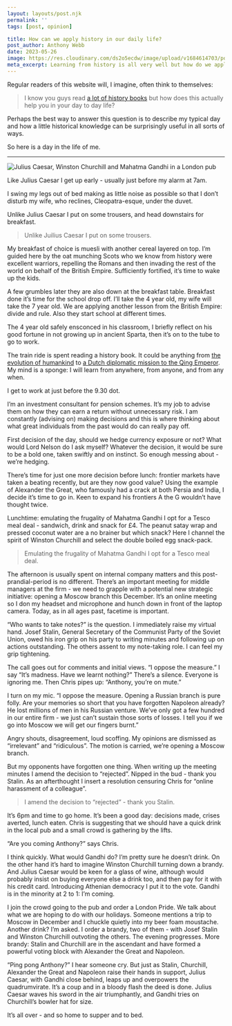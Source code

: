 ```yaml
---
layout: layouts/post.njk
permalink: ''
tags: [post, opinion]

title: How can we apply history in our daily life?
post_author: Anthony Webb
date: 2023-05-26
image: https://res.cloudinary.com/ds2o5ecdw/image/upload/v1684614703/posts/HistoryInDailyLife_titled.png
meta_excerpt: Learning from history is all very well but how do we apply this to our normal everyday life? I consider a typical day of my own - and how I personally apply the past to the present.
---
```

Regular readers of this website will, I imagine, often think to themselves: 

> I know you guys read [a lot of history books](https://popularhistorybooks.com/allbooks/) but how does this actually help you in your day to day life?

Perhaps the best way to answer this question is to describe my typical day and how a little historical knowledge can be surprisingly useful in all sorts of ways.

So here is a day in the life of me.

---

![Julius Caesar, Winston Churchill and Mahatma Gandhi in a London pub](https://res.cloudinary.com/ds2o5ecdw/image/upload/c_fill,r_max/v1684614796/posts/HistoryInDailyLife.png#center 'What would these guys do? Applying history to everyday life')

Like Julius Caesar I get up early - usually just before my alarm at 7am.

I swing my legs out of bed making as little noise as possible so that I don’t disturb my wife, who reclines, Cleopatra-esque, under the duvet.

Unlike Julius Caesar I put on some trousers, and head downstairs for breakfast.

> Unlike Juilius Caesar I put on some trousers.

My breakfast of choice is muesli with another cereal layered on top. I’m guided here by the oat munching Scots who we know from history were excellent warriors, repelling the Romans and then invading the rest of the world on behalf of the British Empire. Sufficiently fortified, it’s time to wake up the kids.

A few grumbles later they are also down at the breakfast table. Breakfast done it’s time for the school drop off. I’ll take the 4 year old, my wife will take the 7 year old. We are applying another lesson from the British Empire: divide and rule. Also they start school at different times.

The 4 year old safely ensconced in his classroom, I briefly reflect on his good fortune in not growing up in ancient Sparta, then it’s on to the tube to go to work.

The train ride is spent reading a history book. It could be anything from [the evolution of humankind](https://popularhistorybooks.com/2021/05/26/a-story-of-us/) to [a Dutch diplomatic mission to the Qing Emperor](https://popularhistorybooks.com/2021/07/16/the-last-embassy/). My mind is a sponge: I will learn from anywhere, from anyone, and from any when.

I get to work at just before the 9.30 dot.

I’m an investment consultant for pension schemes. It’s my job to advise them on how they can earn a return without unnecessary risk. I am constantly (advising on) making decisions and this is where thinking about what great individuals from the past would do can really pay off.

First decision of the day, should we hedge currency exposure or not? What would Lord Nelson do I ask myself? Whatever the decision, it would be sure to be a bold one, taken swiftly and on instinct. So enough messing about - we’re hedging.

There’s time for just one more decision before lunch: frontier markets have taken a beating recently, but are they now good value? Using the example of Alexander the Great, who famously had a crack at both Persia and India, I decide it’s time to go in. Keen to expand his frontiers A the G wouldn’t have thought twice.

Lunchtime: emulating the frugality of Mahatma Gandhi I opt for a Tesco meal deal - sandwich, drink and snack for £4. The peanut satay wrap and pressed coconut water are a no brainer but which snack? Here I channel the spirit of Winston Churchill and select the double boiled egg snack-pack.

> Emulating the frugality of Mahatma Gandhi I opt for a Tesco meal deal.

The afternoon is usually spent on internal company matters and this post-prandial-period is no different. There’s an important meeting for middle managers at the firm - we need to grapple with a potential new strategic initiative: opening a Moscow branch this December. It’s an online meeting so I don my headset and microphone and hunch down in front of the laptop camera. Today, as in all ages past, facetime is important.

“Who wants to take notes?” is the question. I immediately raise my virtual hand. Josef Stalin, General Secretary of the Communist Party of the Soviet Union, owed his iron grip on his party to writing minutes and following up on actions outstanding. The others assent to my note-taking role. I can feel my grip tightening.

The call goes out for comments and initial views. “I oppose the measure.” I say “It’s madness. Have we learnt nothing?” There’s a silence. Everyone is ignoring me. Then Chris pipes up: “Anthony, you’re on mute.”

I turn on my mic. “I oppose the measure. Opening a Russian branch is pure folly. Are your memories so short that you have forgotten Napoleon already? He lost millions of men in his Russian venture. We’ve only got a few hundred in our entire firm - we just can’t sustain those sorts of losses. I tell you if we go into Moscow we will get our fingers burnt.”

Angry shouts, disagreement, loud scoffing. My opinions are dismissed as “irrelevant” and “ridiculous”. The motion is carried, we’re opening a Moscow branch.

But my opponents have forgotten one thing. When writing up the meeting minutes I amend the decision to “rejected”. Nipped in the bud - thank you Stalin. As an afterthought I insert a resolution censuring Chris for “online harassment of a colleague”.

> I amend the decision to “rejected” - thank you Stalin.

It’s 6pm and time to go home. It’s been a good day: decisions made, crises averted, lunch eaten. Chris is suggesting that we should have a quick drink in the local pub and a small crowd is gathering by the lifts.

“Are you coming Anthony?” says Chris.

I think quickly. What would Gandhi do? I’m pretty sure he doesn’t drink. On the other hand it’s hard to imagine Winston Churchill turning down a brandy. And Julius Caesar would be keen for a glass of wine, although would probably insist on buying everyone else a drink too, and then pay for it with his credit card. Introducing Athenian democracy I put it to the vote. Gandhi is in the minority at 2 to 1: I’m coming.

I join the crowd going to the pub and order a London Pride. We talk about what we are hoping to do with our holidays. Someone mentions a trip to Moscow in December and I chuckle quietly into my beer foam moustache. Another drink? I’m asked. I order a brandy, two of them - with Josef Stalin and Winston Churchill outvoting the others. The evening progresses. More brandy: Stalin and Churchill are in the ascendant and have formed a powerful voting block with Alexander the Great and Napoleon.

“Ping pong Anthony?” I hear someone cry. But just as Stalin, Churchill, Alexander the Great and Napoleon raise their hands in support, Julius Caesar, with Gandhi close behind, leaps up and overpowers the quadrumvirate. It’s a coup and in a bloody flash the deed is done. Julius Caesar waves his sword in the air triumphantly, and Gandhi tries on Churchill’s bowler hat for size.

It’s all over - and so home to supper and to bed.